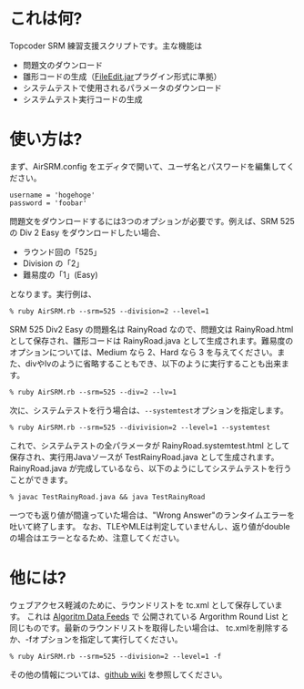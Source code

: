 # これは何?
Topcoder SRM 練習支援スクリプトです。主な機能は

* 問題文のダウンロード
* 雛形コードの生成（[FileEdit.jar](http://community.topcoder.com/contest/classes/FileEdit/FileEdit.htm)プラグイン形式に準拠）
* システムテストで使用されるパラメータのダウンロード
* システムテスト実行コードの生成


# 使い方は?
まず、AirSRM.config をエディタで開いて、ユーザ名とパスワードを編集してください。

	username = 'hogehoge'
	password = 'foobar'

問題文をダウンロードするには3つのオプションが必要です。例えば、SRM 525 の Div 2 Easy をダウンロードしたい場合、

* ラウンド回の「525」
* Division の「2」
* 難易度の「1」(Easy)

 となります。実行例は、

	% ruby AirSRM.rb --srm=525 --division=2 --level=1

SRM 525 Div2 Easy の問題名は RainyRoad なので、問題文は RainyRoad.html として保存され、雛形コードは RainyRoad.java として生成されます。難易度のオプションについては、Medium なら 2、Hard なら 3 を与えてください。また、divやlvのように省略することもでき、以下のように実行することも出来ます。

	% ruby AirSRM.rb --srm=525 --div=2 --lv=1
	
次に、システムテストを行う場合は、`--systemtest`オプションを指定します。

	% ruby AirSRM.rb --srm=525 --divivision=2 --level=1 --systemtest
	
これで、システムテストの全パラメータが RainyRoad.systemtest.html として保存され、実行用Javaソースが TestRainyRoad.java として生成されます。RainyRoad.java が完成しているなら、以下のようにしてシステムテストを行うことができます。

	% javac TestRainyRoad.java && java TestRainyRoad

一つでも返り値が間違っていた場合は、"Wrong Answer"のランタイムエラーを吐いて終了します。
なお、TLEやMLEは判定していませんし、返り値がdoubleの場合はエラーとなるため、注意してください。

# 他には?

ウェブアクセス軽減のために、ラウンドリストを tc.xml として保存しています。
これは [Algoritm Data Feeds](http://apps.topcoder.com/wiki/display/tc/Algorithm+Data+Feeds) で
公開されている Argorithm Round List と同じものです。最新のラウンドリストを取得したい場合は、
tc.xmlを削除するか、-fオプションを指定して実行してください。

	% ruby AirSRM.rb --srm=525 --division=2 --level=1 -f

その他の情報については、[github wiki](https://github.com/kawakami-o3/AirSRM/wiki) を参照してください。
